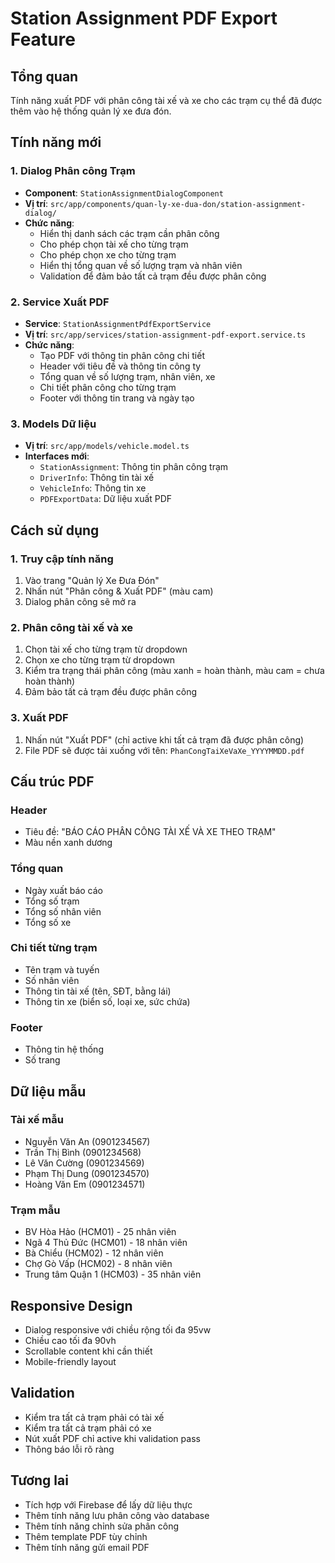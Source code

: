 # Station Assignment PDF Export Feature

## Tổng quan
Tính năng xuất PDF với phân công tài xế và xe cho các trạm cụ thể đã được thêm vào hệ thống quản lý xe đưa đón.

## Tính năng mới

### 1. Dialog Phân công Trạm
- **Component**: `StationAssignmentDialogComponent`
- **Vị trí**: `src/app/components/quan-ly-xe-dua-don/station-assignment-dialog/`
- **Chức năng**: 
  - Hiển thị danh sách các trạm cần phân công
  - Cho phép chọn tài xế cho từng trạm
  - Cho phép chọn xe cho từng trạm
  - Hiển thị tổng quan về số lượng trạm và nhân viên
  - Validation để đảm bảo tất cả trạm đều được phân công

### 2. Service Xuất PDF
- **Service**: `StationAssignmentPdfExportService`
- **Vị trí**: `src/app/services/station-assignment-pdf-export.service.ts`
- **Chức năng**:
  - Tạo PDF với thông tin phân công chi tiết
  - Header với tiêu đề và thông tin công ty
  - Tổng quan về số lượng trạm, nhân viên, xe
  - Chi tiết phân công cho từng trạm
  - Footer với thông tin trang và ngày tạo

### 3. Models Dữ liệu
- **Vị trí**: `src/app/models/vehicle.model.ts`
- **Interfaces mới**:
  - `StationAssignment`: Thông tin phân công trạm
  - `DriverInfo`: Thông tin tài xế
  - `VehicleInfo`: Thông tin xe
  - `PDFExportData`: Dữ liệu xuất PDF

## Cách sử dụng

### 1. Truy cập tính năng
1. Vào trang "Quản lý Xe Đưa Đón"
2. Nhấn nút "Phân công & Xuất PDF" (màu cam)
3. Dialog phân công sẽ mở ra

### 2. Phân công tài xế và xe
1. Chọn tài xế cho từng trạm từ dropdown
2. Chọn xe cho từng trạm từ dropdown
3. Kiểm tra trạng thái phân công (màu xanh = hoàn thành, màu cam = chưa hoàn thành)
4. Đảm bảo tất cả trạm đều được phân công

### 3. Xuất PDF
1. Nhấn nút "Xuất PDF" (chỉ active khi tất cả trạm đã được phân công)
2. File PDF sẽ được tải xuống với tên: `PhanCongTaiXeVaXe_YYYYMMDD.pdf`

## Cấu trúc PDF

### Header
- Tiêu đề: "BÁO CÁO PHÂN CÔNG TÀI XẾ VÀ XE THEO TRẠM"
- Màu nền xanh dương

### Tổng quan
- Ngày xuất báo cáo
- Tổng số trạm
- Tổng số nhân viên
- Tổng số xe

### Chi tiết từng trạm
- Tên trạm và tuyến
- Số nhân viên
- Thông tin tài xế (tên, SĐT, bằng lái)
- Thông tin xe (biển số, loại xe, sức chứa)

### Footer
- Thông tin hệ thống
- Số trang

## Dữ liệu mẫu

### Tài xế mẫu
- Nguyễn Văn An (0901234567)
- Trần Thị Bình (0901234568)
- Lê Văn Cường (0901234569)
- Phạm Thị Dung (0901234570)
- Hoàng Văn Em (0901234571)

### Trạm mẫu
- BV Hòa Hảo (HCM01) - 25 nhân viên
- Ngã 4 Thủ Đức (HCM01) - 18 nhân viên
- Bà Chiểu (HCM02) - 12 nhân viên
- Chợ Gò Vấp (HCM02) - 8 nhân viên
- Trung tâm Quận 1 (HCM03) - 35 nhân viên

## Responsive Design
- Dialog responsive với chiều rộng tối đa 95vw
- Chiều cao tối đa 90vh
- Scrollable content khi cần thiết
- Mobile-friendly layout

## Validation
- Kiểm tra tất cả trạm phải có tài xế
- Kiểm tra tất cả trạm phải có xe
- Nút xuất PDF chỉ active khi validation pass
- Thông báo lỗi rõ ràng

## Tương lai
- Tích hợp với Firebase để lấy dữ liệu thực
- Thêm tính năng lưu phân công vào database
- Thêm tính năng chỉnh sửa phân công
- Thêm template PDF tùy chỉnh
- Thêm tính năng gửi email PDF
